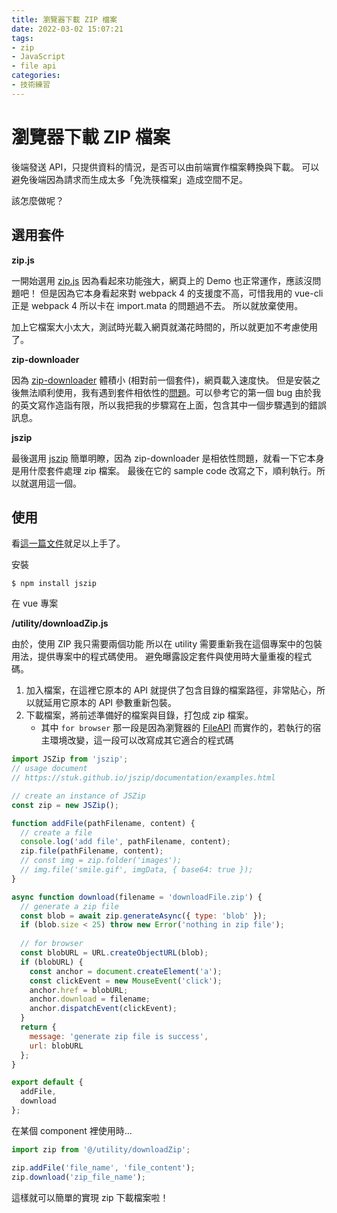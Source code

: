 ```yaml
---
title: 瀏覽器下載 ZIP 檔案
date: 2022-03-02 15:07:21
tags: 
- zip
- JavaScript
- file api
categories:
- 技術練習
---
```


# 瀏覽器下載 ZIP 檔案

後端發送 API，只提供資料的情況，是否可以由前端實作檔案轉換與下載。
可以避免後端因為請求而生成太多「免洗筷檔案」造成空間不足。

該怎麼做呢？

## 選用套件

**zip.js**

一開始選用 [zip.js](https://gildas-lormeau.github.io/zip.js/) 因為看起來功能強大，網頁上的 Demo 也正常運作，應該沒問題吧！
但是因為它本身看起來對 webpack 4 的支援度不高，可惜我用的 vue-cli 正是 webpack 4 所以卡在 import.mata 的問題過不去。
所以就放棄使用。

加上它檔案大小太大，測試時光載入網頁就滿花時間的，所以就更加不考慮使用了。

**zip-downloader**

因為 [zip-downloader](https://www.npmjs.com/package/zip-downloader) 體積小 (相對前一個套件)，網頁載入速度快。
但是安裝之後無法順利使用，我有遇到套件相依性的[問題](https://github.com/ghostCoder/zip-download/issues/1)。可以參考它的第一個 bug 由於我的英文寫作造詣有限，所以我把我的步驟寫在上面，包含其中一個步驟遇到的錯誤訊息。

**jszip**

最後選用 [jszip](https://stuk.github.io/jszip/)
簡單明瞭，因為 zip-downloader 是相依性問題，就看一下它本身是用什麼套件處理 zip 檔案。
最後在它的 sample code 改寫之下，順利執行。所以就選用這一個。

## 使用

看[這一篇文件](https://stuk.github.io/jszip/documentation/examples.html)就足以上手了。

安裝

```
$ npm install jszip
```

在 vue 專案

**/utility/downloadZip.js**

由於，使用 ZIP 我只需要兩個功能
所以在 utility 需要重新我在這個專案中的包裝用法，提供專案中的程式碼使用。
避免曝露設定套件與使用時大量重複的程式碼。

1. 加入檔案，在這裡它原本的 API 就提供了包含目錄的檔案路徑，非常貼心，所以就延用它原本的 API 參數重新包裝。
2. 下載檔案，將前述準備好的檔案與目錄，打包成 zip 檔案。
    - 其中 `for browser` 那一段是因為瀏覽器的 [FileAPI](https://dwatow.github.io/2019/05-22-file-api/) 而實作的，若執行的宿主環境改變，這一段可以改寫成其它適合的程式碼


```javascript
import JSZip from 'jszip';
// usage document
// https://stuk.github.io/jszip/documentation/examples.html

// create an instance of JSZip
const zip = new JSZip();

function addFile(pathFilename, content) {
  // create a file
  console.log('add file', pathFilename, content);
  zip.file(pathFilename, content);
  // const img = zip.folder('images');
  // img.file('smile.gif', imgData, { base64: true });
}

async function download(filename = 'downloadFile.zip') {
  // generate a zip file
  const blob = await zip.generateAsync({ type: 'blob' });
  if (blob.size < 25) throw new Error('nothing in zip file');
  
  // for browser
  const blobURL = URL.createObjectURL(blob);
  if (blobURL) {
    const anchor = document.createElement('a');
    const clickEvent = new MouseEvent('click');
    anchor.href = blobURL;
    anchor.download = filename;
    anchor.dispatchEvent(clickEvent);
  }
  return {
    message: 'generate zip file is success',
    url: blobURL
  };
}

export default {
  addFile,
  download
};
```

在某個 component 裡使用時...

```javascript
import zip from '@/utility/downloadZip';

zip.addFile('file_name', 'file_content');
zip.download('zip_file_name');
```

這樣就可以簡單的實現 zip 下載檔案啦！
